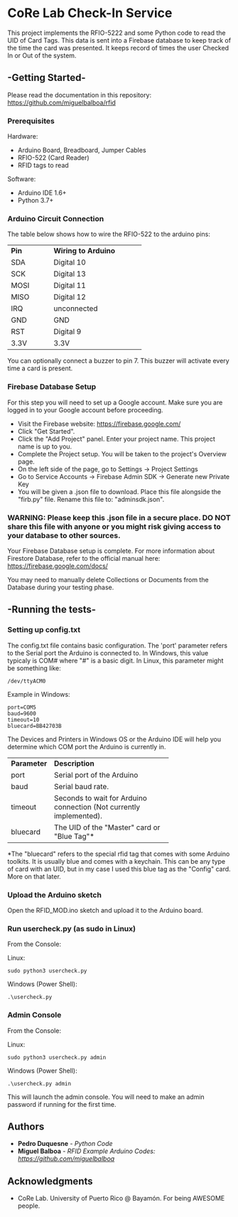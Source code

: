 ﻿# CoRe Lab Check-In Service
  
This project implements the RFIO-5222 and some Python code to read the UID of Card Tags. This data is sent into a Firebase database to keep track of the time the card was presented. It keeps record of times the user Checked In or Out of the system.

## -Getting Started-

Please read the documentation in this repository:  https://github.com/miguelbalboa/rfid

### Prerequisites

Hardware:

* Arduino Board, Breadboard, Jumper Cables
* RFIO-522 (Card Reader)
* RFID tags to read

Software:

* Arduino IDE 1.6+
* Python 3.7+

### Arduino Circuit Connection
The table below shows how to wire the RFIO-522 to the arduino pins:

<table>
<tbody>
<tr>
<td width="80"><strong>Pin</strong></td>
<td width="190"><strong>Wiring to Arduino</strong></td>
</tr>
<tr>
<td width="80">SDA</td>
<td width="190">Digital 10</td>
</tr>
<tr>
<td width="80">SCK</td>
<td width="190">Digital 13</td>
</tr>
<tr>
<td width="80">MOSI</td>
<td width="190">Digital 11</td>
</tr>
<tr>
<td width="80">MISO</td>
<td width="190">Digital 12</td>
</tr>
<tr>
<td width="80">IRQ</td>
<td width="190">unconnected</td>
</tr>
<tr>
<td width="80">GND</td>
<td width="190">GND</td>
</tr>
<tr>
<td width="80">RST</td>
<td width="190">Digital 9</td>
</tr>
<tr>
<td width="80">3.3V</td>
<td width="190">3.3V</td>
</tr>
</tbody>
</table>

You can optionally connect a buzzer to pin 7. This buzzer will activate every time a card is present.

### Firebase Database Setup

For this step you will need to set up a Google account. Make sure you are logged in to your Google account before proceeding.

* Visit the Firebase website: https://firebase.google.com/
* Click "Get Started".
* Click the "Add Project" panel. Enter your project name. This project name is up to you.
* Complete the Project setup. You will be taken to the project's Overview page.
* On the left side of the page, go to Settings -> Project Settings
* Go to Service Accounts -> Firebase Admin SDK -> Generate new Private Key
* You will be given a .json file to download. Place this file alongside the "firb.py" file. Rename this file to: "adminsdk.json".

### WARNING: Please keep this .json file in a secure place. DO NOT share this file with anyone or you might risk giving access to your database to other sources.

Your Firebase Database setup is complete. For more information about Firestore Database, refer to the official manual here: https://firebase.google.com/docs/

You may need to manually delete Collections or Documents from the Database during your testing phase.

## -Running the tests-
### Setting up config.txt
The config.txt file contains basic configuration. The 'port' parameter refers to the Serial port the Arduino is connected to. In Windows, this value typicaly is COM# where "#" is a basic digit. In Linux, this parameter might be something like:
```
/dev/ttyACM0
```

Example in Windows:
```
port=COM5
baud=9600
timeout=10
bluecard=BB42703B
```

The Devices and Printers in Windows OS or the Arduino IDE will help you determine which COM port the Arduino is currently in.

<table>
<tbody>
<tr>
<td width="80"><strong>Parameter</strong></td>
<td width="250"><strong>Description</strong></td>
</tr>
<tr>
<td width="80">port</td>
<td width="250">Serial port of the Arduino</td>
</tr>
<tr>
<td width="80">baud</td>
<td width="250">Serial baud rate.</td>
</tr>
<tr>
<td width="80">timeout</td>
<td width="250">Seconds to wait for Arduino connection (Not currently implemented).</td>
</tr>
<tr>
<td width="80">bluecard</td>
<td width="250">The UID of the "Master" card or "Blue Tag"*</td>
</tr>
</tbody>
</table>

*The "bluecard" refers to the special rfid tag that comes with some Arduino toolkits. It is usually blue and comes with a keychain. This can be any type of card with an UID, but in my case I used this blue tag as the "Config" card. More on that later.

### Upload the Arduino sketch

Open the RFID_MOD.ino sketch and upload it to the Arduino board.

### Run usercheck.py (as sudo in Linux)
From the Console:

Linux:
```
sudo python3 usercheck.py
```

Windows (Power Shell):
```
.\usercheck.py
```

### Admin Console
From the Console:

Linux:
```
sudo python3 usercheck.py admin
```

Windows (Power Shell):
```
.\usercheck.py admin
```

This will launch the admin console. You will need to make an admin password if running for the first time.

## Authors

* **Pedro Duquesne** - *Python Code*
* **Miguel Balboa** - *RFID Example Arduino Codes: https://github.com/miguelbalboa*


## Acknowledgments

* CoRe Lab. University of Puerto Rico @ Bayamón. For being AWESOME people.

